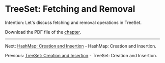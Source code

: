# TreeSet: Fetching and Removal

Intention: Let's discuss fetching and removal operations in TreeSet.

Download the PDF file of the [chapter](chapter_19.pdf).

<hr>

Next: [HashMap: Creation and Insertion](chapter_20.md "HashMap: Creation and Insertion") - HashMap: Creation and Insertion.

Previous: [TreeSet: Creation and Insertion](chapter_18.md "TreeSet: Creation and Insertion") - TreeSet: Creation and Insertion.